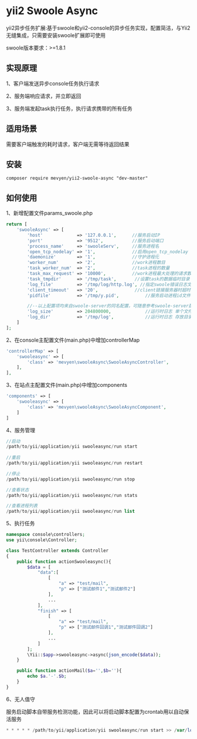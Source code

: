 # yii2 Swoole Async

yii2异步任务扩展:基于swoole和yii2-console的异步任务实现，配置简洁，与Yii2无缝集成，只需要安装swoole扩展即可使用

swoole版本要求：>=1.8.1

实现原理
------------

1、客户端发送异步console任务执行请求

2、服务端响应请求，并立即返回

3、服务端发起task执行任务，执行请求携带的所有任务

适用场景
------------
需要客户端触发的耗时请求，客户端无需等待返回结果

安装
------------
```
composer require mevyen/yii2-swoole-async "dev-master"
```

如何使用
-----
1、新增配置文件params_swoole.php
```php
return [
    'swooleAsync' => [
		'host'             => '127.0.0.1', 		//服务启动IP
		'port'             => '9512',      		//服务启动端口
		'process_name'     => 'swooleServ',		//服务进程名
		'open_tcp_nodelay' => '1',         		//启用open_tcp_nodelay
		'daemonize'        => '1',				//守护进程化
		'worker_num'       => '2',				//work进程数目
		'task_worker_num'  => '2',				//task进程的数量
		'task_max_request' => '10000',			//work进程最大处理的请求数
		'task_tmpdir'      => '/tmp/task',		 //设置task的数据临时目录
		'log_file'         => '/tmp/log/http.log', //指定swoole错误日志文件
		'client_timeout'   => '20',				 //client链接服务器时超时时间(s)
		'pidfile'          => '/tmp/y.pid', 		 //服务启动进程id文件保存位置

		//--以上配置项均来自swoole-server的同名配置，可随意参考swoole-server配置说明自主增删--
		'log_size'         => 204800000, 			 //运行时日志 单个文件大小
		'log_dir'          => '/tmp/log',			 //运行时日志 存放目录
	]
];
```

2、在console主配置文件(main.php)中增加controllerMap
```php
'controllerMap' => [
    'swooleasync' => [
        'class' => 'mevyen\swooleAsync\SwooleAsyncController',
    ],
],
```

3、在站点主配置文件(main.php)中增加components
```php
'components' => [
    'swooleasync' => [
        'class' => 'mevyen\swooleAsync\SwooleAsyncComponent',
    ]
]
```

4、服务管理
```php
//启动
/path/to/yii/application/yii swooleasync/run start
 
//重启
/path/to/yii/application/yii swooleasync/run restart

//停止
/path/to/yii/application/yii swooleasync/run stop

//查看状态
/path/to/yii/application/yii swooleasync/run stats

//查看进程列表
/path/to/yii/application/yii swooleasync/run list

```

5、执行任务

```php
namespace console\controllers;
use yii\console\Controller;

class TestController extends Controller 
{  
	public function actionSwooleasync(){
		$data = [
			"data":[
				[
					"a" => "test/mail",
					"p" => ["测试邮件1","测试邮件2"]
				],
				...
			],
			"finish" => [
				[
					"a" => "test/mail",
					"p" => ["测试邮件回调1","测试邮件回调2"]
				],
				...
			]
		];
		\Yii::$app->swooleasync->async(json_encode($data));
	}

	public function actionMail($a='',$b=''){
		echo $a.'-'.$b;
	}  
}
```

6、无人值守

服务启动脚本自带服务检测功能，因此可以将启动脚本配置为crontab用以自动保活服务

```php
* * * * * /path/to/yii/application/yii swooleasync/run start >> /var/log/console-app.log 2>&1
```
